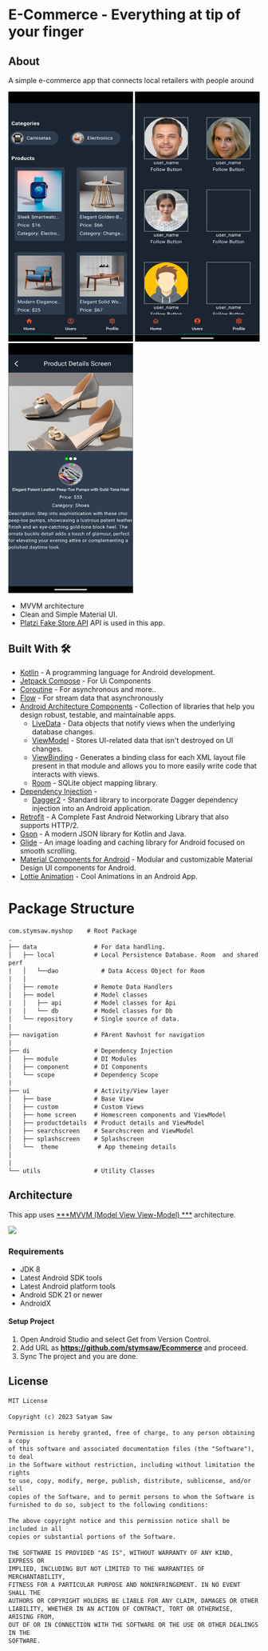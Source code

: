 # E-Commerce - Everything at tip of your finger

## About

A simple e-commerce app that connects local retailers with people around

<p>
<img src="https://github.com/stymsaw/Ecommerce/blob/master/assets/Screenshot_1733990595.png?raw=true" height="500" width="250">
<img src="https://github.com/stymsaw/Ecommerce/blob/master/assets/Screenshot_1733990602.png?raw=true" height="500" width="250">
<img src="https://github.com/stymsaw/Ecommerce/blob/master/assets/Screenshot_1733990632.png?raw=true" height="500" width="250">
</p>

- MVVM architecture
- Clean and Simple Material UI.
- [Platzi Fake Store API](https://fakeapi.platzi.com/) API is used in this app.

## Built With 🛠

- [Kotlin](https://kotlinlang.org/) - A programming language for Android development.
- [Jetpack Compose](https://developer.android.com/jetpack/compose) - For Ui Components
- [Coroutine](https://developer.android.com/kotlin/coroutines) - For asynchronous and more..
- [Flow](https://developer.android.com/kotlin/flow) - For stream data that asynchronously
- [Android Architecture Components](https://developer.android.com/topic/libraries/architecture) -
  Collection of libraries that help you design robust, testable, and maintainable apps.
    - [LiveData](https://developer.android.com/topic/libraries/architecture/livedata) - Data objects
      that notify views when the underlying database changes.
    - [ViewModel](https://developer.android.com/topic/libraries/architecture/viewmodel) - Stores
      UI-related data that isn't destroyed on UI changes.
    - [ViewBinding](https://developer.android.com/topic/libraries/view-binding) - Generates a
      binding class for each XML layout file present in that module and allows you to more easily
      write code that interacts with views.
    - [Room](https://developer.android.com/topic/libraries/architecture/room) - SQLite object
      mapping library.
- [Dependency Injection](https://developer.android.com/training/dependency-injection) -
    - [Dagger2](https://dagger.dev/) - Standard library to incorporate Dagger dependency injection
      into an Android application.
- [Retrofit](https://github.com/amitshekhariitbhu/Fast-Android-Networking) - A Complete Fast Android
  Networking Library that also supports HTTP/2.
- [Gson](https://github.com/google/gson) - A modern JSON library for Kotlin and Java.
- [Glide](https://github.com/bumptech/glide) - An image loading and caching library for Android
  focused on smooth scrolling.
- [Material Components for Android](https://github.com/material-components/material-components-android) -
  Modular and customizable Material Design UI components for Android.
- [Lottie Animation]([https://github.com/material-components/material-components-android](https://lottiefiles.com/)) -
  Cool Animations in an Android App.

# Package Structure

    com.stymsaw.myshop    # Root Package
    .
    ├── data                # For data handling.
    │   ├── local           # Local Persistence Database. Room  and shared perf
    |   │   └──dao            # Data Access Object for Room   
    |   |   
    │   ├── remote          # Remote Data Handlers     
    │   ├── model           # Model classes
    |   │   ├── api         # Model classes for Api
    |   |   └── db          # Model classes for Db
    │   └── repository      # Single source of data.
    |
    ├── navigation          # PArent Navhost for navigation  
    |
    ├── di                  # Dependency Injection  
    │   ├── module          # DI Modules
    │   ├── component       # DI Components       
    │   └── scope           # Dependency Scope
    |
    ├── ui                  # Activity/View layer
    │   ├── base            # Base View
    │   ├── custom          # Custom Views
    │   ├── home screen     # Homescreen components and ViewModel
    │   ├── productdetails  # Product details and ViewModel
    │   ├── searchscreen    # Searchscreen and ViewModel
    │   ├── splashscreen    # Splashscreen 
    │   └──  theme           # App themeing details
    │   
    |
    └── utils               # Utility Classes 

## Architecture

This app uses [***MVVM (Model View View-Model)
***](https://developer.android.com/jetpack/docs/guide#recommended-app-arch) architecture.

![](https://developer.android.com/topic/libraries/architecture/images/final-architecture.png)

### Requirements

- JDK 8
- Latest Android SDK tools
- Latest Android platform tools
- Android SDK 21 or newer
- AndroidX

#### Setup Project

1. Open Android Studio and select Get from Version Control.
2. Add URL as **https://github.com/stymsaw/Ecommerce** and proceed.
3. Sync The project and you are done.

## License

```
MIT License

Copyright (c) 2023 Satyam Saw

Permission is hereby granted, free of charge, to any person obtaining a copy
of this software and associated documentation files (the "Software"), to deal
in the Software without restriction, including without limitation the rights
to use, copy, modify, merge, publish, distribute, sublicense, and/or sell
copies of the Software, and to permit persons to whom the Software is
furnished to do so, subject to the following conditions:

The above copyright notice and this permission notice shall be included in all
copies or substantial portions of the Software.

THE SOFTWARE IS PROVIDED "AS IS", WITHOUT WARRANTY OF ANY KIND, EXPRESS OR
IMPLIED, INCLUDING BUT NOT LIMITED TO THE WARRANTIES OF MERCHANTABILITY,
FITNESS FOR A PARTICULAR PURPOSE AND NONINFRINGEMENT. IN NO EVENT SHALL THE
AUTHORS OR COPYRIGHT HOLDERS BE LIABLE FOR ANY CLAIM, DAMAGES OR OTHER
LIABILITY, WHETHER IN AN ACTION OF CONTRACT, TORT OR OTHERWISE, ARISING FROM,
OUT OF OR IN CONNECTION WITH THE SOFTWARE OR THE USE OR OTHER DEALINGS IN THE
SOFTWARE.
```
